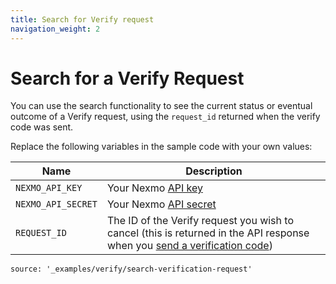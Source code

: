```yaml
---
title: Search for Verify request
navigation_weight: 2
---
```


# Search for a Verify Request

You can use the search functionality to see the current status or eventual outcome of a Verify request, using the `request_id` returned when the verify code was sent.

Replace the following variables in the sample code with your own values:

Name | Description
--|--
`NEXMO_API_KEY` | Your Nexmo [API key](https://developer.nexmo.com/concepts/guides/authentication#api-key-and-secret)
`NEXMO_API_SECRET` | Your Nexmo [API secret](https://developer.nexmo.com/concepts/guides/authentication#api-key-and-secret)
`REQUEST_ID` | The ID of the Verify request you wish to cancel (this is returned in the API response when you [send a verification code](/verify/code-snippets/send-verify-request))


```code_snippets
source: '_examples/verify/search-verification-request'
```
